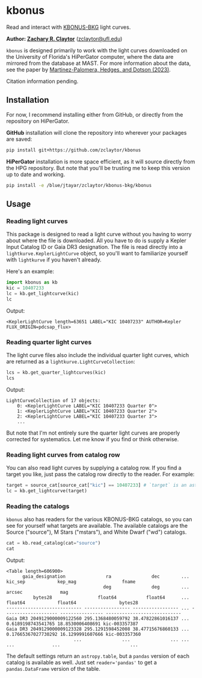 # kbonus

Read and interact with [KBONUS-BKG](https://archive.stsci.edu/hlsp/kbonus-bkg) light curves.

**Author: [Zachary R. Claytor](https://github.com/zclaytor)** (<zclaytor@ufl.edu>)

`kbonus` is designed primarily to work with the light curves downloaded on the University of Florida's HiPerGator computer, where the data are mirrored from the database at MAST. For more information about the data, see the paper by [Martinez-Palomera, Hedges, and Dotson (2023)](https://ui.adsabs.harvard.edu/abs/2023arXiv231017733M/abstract).

Citation information pending.

## Installation

For now, I recommend installing either from GitHub, or directly from the repository on HiPerGator.

**GitHub** installation will clone the repository into wherever your packages are saved:

```bash
pip install git+https://github.com/zclaytor/kbonus
```

**HiPerGator** installation is more space efficient, as it will source directly from the HPG repository. But note that you'll be trusting me to keep this version up to date and working.

```bash
pip install -e /blue/jtayar/zclaytor/kbonus-bkg/kbonus
```

## Usage

### Reading light curves

This package is designed to read a light curve without you having to worry about where the file is downloaded. All you have to do is supply a Kepler Input Catalog ID or Gaia DR3 designation. The file is read directly into a `lightkurve.KeplerLightCurve` object, so you'll want to familiarize yourself with `lightkurve` if you haven't already.

Here's an example:

```python
import kbonus as kb
kic = 10407233
lc = kb.get_lightcurve(kic)
lc
```

Output:

```output
<KeplerLightCurve length=63651 LABEL="KIC 10407233" AUTHOR=Kepler FLUX_ORIGIN=pdcsap_flux>
```

### Reading quarter light curves

The light curve files also include the individual quarter light curves, which are returned as a `lightkurve.LightCurveCollection`:

```python
lcs = kb.get_quarter_lightcurves(kic)
lcs
```

Output:

```output
LightCurveCollection of 17 objects:
    0: <KeplerLightCurve LABEL="KIC 10407233 Quarter 0">
    1: <KeplerLightCurve LABEL="KIC 10407233 Quarter 2">
    2: <KeplerLightCurve LABEL="KIC 10407233 Quarter 3">
    ...
```

But note that I'm not entirely sure the quarter light curves are properly corrected for systematics. Let me know if you find or think otherwise.

### Reading light curves from catalog row

You can also read light curves by supplying a catalog row. If you find a target you like, just pass the catalog row directly to the reader. For example:

```python
target = source_cat[source_cat["kic"] == 10407233] # `target` is an astropy Table
lc = kb.get_lightcurve(target)
```

### Reading the catalogs

`kbonus` also has readers for the various KBONUS-BKG catalogs, so you can see for yourself what targets are available. The available catalogs are the Source ("source"), M Stars ("mstars"), and White Dwarf ("wd") catalogs.

```python
cat = kb.read_catalog(cat="source")
cat
```

Output:

```output
<Table length=606900>
      gaia_designation               ra               dec        ...       kic_sep            kep_mag                 fname            
                                    deg               deg        ...        arcsec              mag                                    
          bytes28                 float64           float64      ...       float64            float64                bytes28           
---------------------------- ----------------- ----------------- ... -------------------- ---------------- ----------------------------
Gaia DR3 2049129000009122560 295.1368480059792 38.47822861016137 ...   0.6189198743541765 18.8530006408691 kic-003357387               
Gaia DR3 2049129000009123328 295.1291598452008 38.47715676860133 ...  0.17665367027730292 16.1299991607666 kic-003357360               
                         ...               ...               ... ...                  ...              ...                          ...
```

The default settings return an `astropy.table`, but a `pandas` version of each catalog is available as well. Just set `reader='pandas'` to get a `pandas.DataFrame` version of the table.
